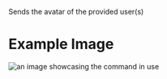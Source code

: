 Sends the avatar of the provided user(s)

# Example Image

![an image showcasing the command in use](/static/images/commands/fun/cinderella.png)